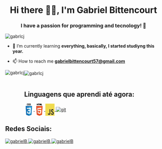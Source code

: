 <h1 align="center">Hi there 👋🏽, I'm Gabriel Bittencourt</h1>
<h3 align="center">I have a passion for programming and tecnology! 🚀</h3>


<p align="left"> <img src="https://komarev.com/ghpvc/?username=gabrlcj&label=Profile%20views&color=0e75b6&style=flat" alt="gabrlcj" /> </p>

- 🌱 I’m currently learning **everything, basically, I started studiyng this year.**

- 📫 How to reach me **gabrielbittencourt57@gmail.com**

<div>
  <img align="left" height="150em" src="https://github-readme-stats.vercel.app/api?username=gabrlcj&show_icons=true&theme=tokyonight&title_color=ffffff&text_color=00ff84&locale=en" alt="gabrlcj" />
  <img align="center" height="150em" src="https://github-readme-stats.vercel.app/api/top-langs?username=gabrlcj&show_icons=true&theme=tokyonight&title_color=ffffff&text_color=00ff84&locale=en&layout=compact" alt="gabrlcj" />
</div>

<div style="display: inline_block"><br>
  <h2>Linguagens que aprendi até agora:</h2>
  <a href="https://www.w3schools.com/css/" target="_blank"> 
    <img align="center" src="https://raw.githubusercontent.com/devicons/devicon/master/icons/css3/css3-original-wordmark.svg" alt="css3" width="30" height="40"/> 
  </a> 
  <a href="https://www.w3.org/html/" target="_blank"> 
    <img align="center" src="https://raw.githubusercontent.com/devicons/devicon/master/icons/html5/html5-original-wordmark.svg" alt="html5" width="30" height="40"/> 
  </a> 
  <a href="https://developer.mozilla.org/en-US/docs/Web/JavaScript" target="_blank"> 
    <img align="center" src="https://raw.githubusercontent.com/devicons/devicon/master/icons/javascript/javascript-original.svg" alt="javascript" width="30" height="40"/> 
  </a> 
  <a href="https://git-scm.com/" target="_blank"> 
    <img align="center" src="https://www.vectorlogo.zone/logos/git-scm/git-scm-icon.svg" alt="git" width="30" height="40"/> 
  </a> 
</div>


<h2>Redes Sociais:</h2>
<div>
  <a href="https://codepen.io/gabrlcj" target="blank">
    <img align="center" src="https://cdn.jsdelivr.net/npm/simple-icons@3.0.1/icons/codepen.svg" alt="gabrielB" height="70" width="30" />
  </a>
  <a href="https://linkedin.com/in/gabriel-bittencourt-penteado" target="blank">
    <img align="center" src="https://cdn.jsdelivr.net/npm/simple-icons@3.0.1/icons/linkedin.svg" alt="gabrielB" height="70" width="30" />
  </a>
  <a href="https://instagram.com/gabrlcj" target="blank">
    <img align="center" src="https://cdn.jsdelivr.net/npm/simple-icons@3.0.1/icons/instagram.svg" alt="gabrielB" height="70" width="30" />
  </a>
</div>
